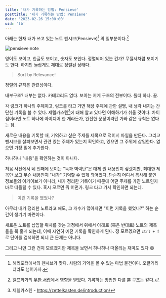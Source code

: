 ```yaml
---
title: '내가 기록하는 방법: Pensieve'
posttitle: '내가 기록하는 방법: Pensieve'
date: '2023-02-26 15:00:00'
uid: 'lb'
---
```


아래는 현재 내가 쓰고 있는 노트 펜시브(Pensieve)[^a] 의 일부분이다.[^b]

![pensieve note](/images/pensieve-note.webp)

영어도 보이고, 한글도 보이고, 숫자도 보인다. 정렬되어 있는 건가? 무질서처럼 보이기도 한다.
하지만 놀랍게도 제대로 정렬된 상태다.

> Sort by Relevance!

정렬의 규칙은 관련성이다.

내부구조? 내부는 없다. 카테고리도 없다. 보이는 저게 구조의 전부이다.
폴더 하나. 끝.

각 링크가 하나의 주제이고, 링크를 타고 가면 해당 주제에 관한 설명, 내 생각 내지는 간단한 기록을 볼 수 있다. 제텔카스텐[^c]에 대해 알고 있다면 이해하기가 쉬울 것이다. 차이점이라면 노트 하나에 아이디어 한 개라든가, 완전한 문장이라던 가와 같은 규칙은 없다는 점.

새로운 내용을 기록할 때, 기억하고 싶은 주제를 제목으로 적어서 파일을 만든다. 그리고 펜시브를 살펴보면서 관련 있는 주제가 있는지 확인하고, 있으면 그 주위에 삽입한다. 없으면 가장 밑에 추가한다.

하나하나 "내용"을 확인하는 것이 아니다.

처음 사진에서 네 번째에 보이는 "독과 벽력탄"은 대체 뭔 내용인지 싶겠지만, 최대한 제목만 보고 무슨 내용인지 "내가" 기억할 수 있게 되어있다. 단순히 어디서 복사해 붙인 정보들의 아카이브가 아니라, 내가 정리한 기록이기 때문에 어떤 주제를 가진 노트인지 바로 떠올릴 수 있다. 혹시 모르면 뭐 어떤가. 링크 타고 가서 확인하면 되는데.

> 이런 기록을 했었나?

아무리 내가 정리한 노트라고 해도, 그 개수가 많아지면 "이런 기록을 했었나?" 하는 순간이 생기기 마련이다.

새로운 노트를 삽입할 위치를 찾는 과정에서 위에서 아래로 (혹은 반대로) 노트의 제목들을 쭉 훑게 되는데, 이때 자연히 예전 기록을 확인하게 된다. 정 모르겠으면 `ctrl + f`로 단어를 검색하면 되니 큰 문제는 아니다.

그리고 나만 그런 건지 모르겠지만 제목을 보면서 하나하나 떠올리는 재미도 있다 😄

[^a]: 해리포터에서의 펜시브가 맞다. 사람의 기억을 볼 수 있는 마법 물건이다. 오글거리더라도 넘어가자.
[^b]: 엘프화가의 [무한 서랍](https://brunch.co.kr/@labica/61)에서 영향을 받았다. 기록하는 방법만 다를 뿐 구조는 같다.
[^c]: 제텔카스텐 - https://zettelkasten.de/introduction/

